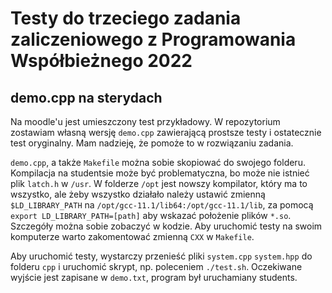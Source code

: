 # Testy do trzeciego zadania zaliczeniowego z Programowania Współbieżnego 2022

## demo.cpp na sterydach
Na moodle'u jest umieszczony test przykładowy. W repozytorium zostawiam własną wersję
`demo.cpp` zawierającą prostsze testy i ostatecznie test oryginalny. Mam nadzieję, że
pomoże to w rozwiązaniu zadania.

`demo.cpp`, a także `Makefile` można sobie skopiować do swojego folderu. Kompilacja
na studentsie może być problematyczna, bo może nie istnieć plik `latch.h` w `/usr`.
W folderze `/opt` jest nowszy kompilator, który ma to wszystko, ale żeby wszystko
działało należy ustawić zmienną `$LD_LIBRARY_PATH` na `/opt/gcc-11.1/lib64:/opt/gcc-11.1/lib`,
za pomocą `export LD_LIBRARY_PATH=[path]` aby wskazać położenie plików `*.so`.
Szczegóły można sobie zobaczyć w kodzie. Aby uruchomić testy na swoim komputerze
warto zakomentować zmienną `CXX` w `Makefile`.

Aby uruchomić testy, wystarczy przenieść pliki `system.cpp` `system.hpp` do folderu `cpp`
i uruchomić skrypt, np. poleceniem `./test.sh`. Oczekiwane wyjście jest zapisane w `demo.txt`,
program był uruchamiany students.
